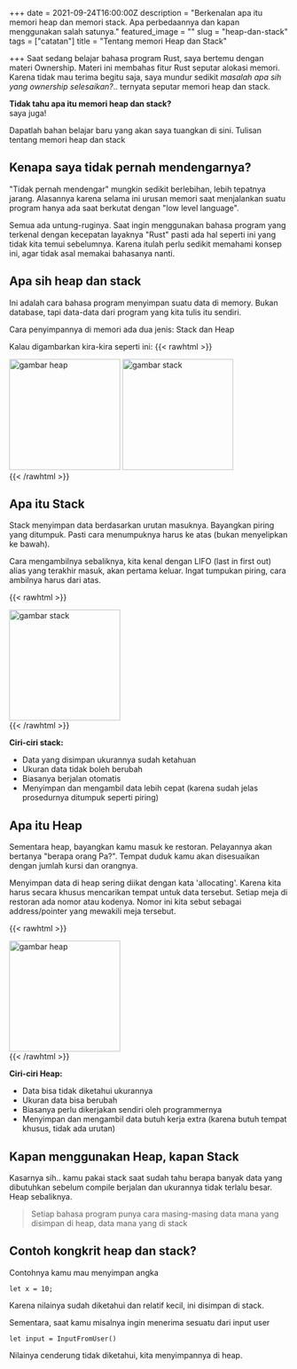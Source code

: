 +++
date = 2021-09-24T16:00:00Z
description = "Berkenalan apa itu memori heap dan memori stack. Apa perbedaannya dan kapan menggunakan salah satunya."
featured_image = ""
slug = "heap-dan-stack"
tags = ["catatan"]
title = "Tentang memori Heap dan Stack"

+++
Saat sedang belajar bahasa program Rust, saya bertemu dengan materi Ownership. Materi ini membahas fitur Rust seputar alokasi memori. Karena tidak mau terima begitu saja, saya mundur sedikit _masalah apa sih yang ownership selesaikan?_.. ternyata seputar memori heap dan stack.

**Tidak tahu apa itu memori heap dan stack?**  
saya juga!

Dapatlah bahan belajar baru yang akan saya tuangkan di sini. Tulisan tentang memori heap dan stack

## Kenapa saya tidak pernah mendengarnya?

"Tidak pernah mendengar" mungkin sedikit berlebihan, lebih tepatnya jarang. Alasannya karena selama ini urusan memori saat menjalankan suatu program hanya ada saat  berkutat dengan "low level language".

Semua ada untung-ruginya. Saat ingin menggunakan bahasa program yang terkenal dengan kecepatan layaknya "Rust" pasti ada hal seperti ini yang tidak kita temui sebelumnya. Karena itulah perlu sedikit memahami konsep ini, agar tidak asal memakai bahasanya nanti.

## Apa sih heap dan stack

Ini adalah cara bahasa program menyimpan suatu data di memory. Bukan database, tapi data-data dari program yang kita tulis itu sendiri.

Cara penyimpannya di memori ada dua jenis: Stack dan Heap

Kalau digambarkan kira-kira seperti ini:
{{< rawhtml >}}
<div>
<img src="https://i.ibb.co/w64Q6pP/heao.png" alt="gambar heap" width="200" height="200">
<img src="https://i.ibb.co/9cLjzGg/stack.png" alt="gambar stack" width="200" height="200">
</div>
{{< /rawhtml >}}

## Apa itu Stack

Stack menyimpan data berdasarkan urutan masuknya. Bayangkan piring yang ditumpuk. Pasti cara menumpuknya harus ke atas (bukan menyelipkan ke bawah).

Cara mengambilnya sebaliknya, kita kenal dengan LIFO (last in first out) alias yang terakhir masuk, akan pertama keluar. Ingat tumpukan piring, cara ambilnya harus dari atas.

{{< rawhtml >}}
<div>
<img src="https://i.ibb.co/9cLjzGg/stack.png" alt="gambar stack" width="200" height="200">
</div>
{{< /rawhtml >}}

**Ciri-ciri stack:**

* Data yang disimpan ukurannya sudah ketahuan
* Ukuran data tidak boleh berubah
* Biasanya berjalan otomatis
* Menyimpan dan mengambil data lebih cepat (karena sudah jelas prosedurnya ditumpuk seperti piring)

## Apa itu Heap

Sementara heap, bayangkan kamu masuk ke restoran. Pelayannya akan bertanya "berapa orang Pa?". Tempat duduk kamu akan disesuaikan dengan jumlah kursi dan orangnya.

Menyimpan data di heap sering diikat dengan kata 'allocating'. Karena kita harus secara khusus mencarikan tempat untuk data tersebut. Setiap meja di restoran ada nomor atau kodenya. Nomor ini kita sebut sebagai address/pointer yang mewakili meja tersebut.

{{< rawhtml >}}
<div>
<img src="https://i.ibb.co/w64Q6pP/heao.png" alt="gambar heap" width="200" height="200">
</div>
{{< /rawhtml >}}

**Ciri-ciri Heap:**

* Data bisa tidak diketahui ukurannya
* Ukuran data bisa berubah
* Biasanya perlu dikerjakan sendiri oleh programmernya
* Menyimpan dan mengambil data butuh kerja extra (karena butuh tempat khusus, tidak ada urutan)

## Kapan menggunakan Heap, kapan Stack

Kasarnya sih.. kamu pakai stack saat sudah tahu berapa banyak data yang dibutuhkan sebelum compile berjalan dan ukurannya tidak terlalu besar. Heap sebaliknya.

> Setiap bahasa program punya cara masing-masing data mana yang disimpan di heap, data mana yang di stack

## Contoh kongkrit heap dan stack?

Contohnya kamu mau menyimpan angka

    let x = 10;

Karena nilainya sudah diketahui dan relatif kecil, ini disimpan di stack.

Sementara, saat kamu misalnya ingin menerima sesuatu dari input user

    let input = InputFromUser()

Nilainya cenderung tidak diketahui, kita menyimpannya di heap.